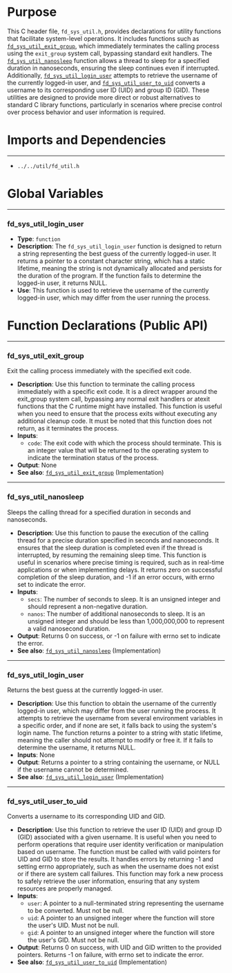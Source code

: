 # Purpose
This C header file, `fd_sys_util.h`, provides declarations for utility functions that facilitate system-level operations. It includes functions such as [`fd_sys_util_exit_group`](#fd_sys_util_exit_group), which immediately terminates the calling process using the `exit_group` system call, bypassing standard exit handlers. The [`fd_sys_util_nanosleep`](#fd_sys_util_nanosleep) function allows a thread to sleep for a specified duration in nanoseconds, ensuring the sleep continues even if interrupted. Additionally, [`fd_sys_util_login_user`](#fd_sys_util_login_user) attempts to retrieve the username of the currently logged-in user, and [`fd_sys_util_user_to_uid`](#fd_sys_util_user_to_uid) converts a username to its corresponding user ID (UID) and group ID (GID). These utilities are designed to provide more direct or robust alternatives to standard C library functions, particularly in scenarios where precise control over process behavior and user information is required.
# Imports and Dependencies

---
- `../../util/fd_util.h`


# Global Variables

---
### fd\_sys\_util\_login\_user
- **Type**: `function`
- **Description**: The `fd_sys_util_login_user` function is designed to return a string representing the best guess of the currently logged-in user. It returns a pointer to a constant character string, which has a static lifetime, meaning the string is not dynamically allocated and persists for the duration of the program. If the function fails to determine the logged-in user, it returns NULL.
- **Use**: This function is used to retrieve the username of the currently logged-in user, which may differ from the user running the process.


# Function Declarations (Public API)

---
### fd\_sys\_util\_exit\_group<!-- {{#callable_declaration:fd_sys_util_exit_group}} -->
Exit the calling process immediately with the specified exit code.
- **Description**: Use this function to terminate the calling process immediately with a specific exit code. It is a direct wrapper around the exit_group system call, bypassing any normal exit handlers or atexit functions that the C runtime might have installed. This function is useful when you need to ensure that the process exits without executing any additional cleanup code. It must be noted that this function does not return, as it terminates the process.
- **Inputs**:
    - `code`: The exit code with which the process should terminate. This is an integer value that will be returned to the operating system to indicate the termination status of the process.
- **Output**: None
- **See also**: [`fd_sys_util_exit_group`](fd_sys_util.c.driver.md#fd_sys_util_exit_group)  (Implementation)


---
### fd\_sys\_util\_nanosleep<!-- {{#callable_declaration:fd_sys_util_nanosleep}} -->
Sleeps the calling thread for a specified duration in seconds and nanoseconds.
- **Description**: Use this function to pause the execution of the calling thread for a precise duration specified in seconds and nanoseconds. It ensures that the sleep duration is completed even if the thread is interrupted, by resuming the remaining sleep time. This function is useful in scenarios where precise timing is required, such as in real-time applications or when implementing delays. It returns zero on successful completion of the sleep duration, and -1 if an error occurs, with errno set to indicate the error.
- **Inputs**:
    - `secs`: The number of seconds to sleep. It is an unsigned integer and should represent a non-negative duration.
    - `nanos`: The number of additional nanoseconds to sleep. It is an unsigned integer and should be less than 1,000,000,000 to represent a valid nanosecond duration.
- **Output**: Returns 0 on success, or -1 on failure with errno set to indicate the error.
- **See also**: [`fd_sys_util_nanosleep`](fd_sys_util.c.driver.md#fd_sys_util_nanosleep)  (Implementation)


---
### fd\_sys\_util\_login\_user<!-- {{#callable_declaration:fd_sys_util_login_user}} -->
Returns the best guess at the currently logged-in user.
- **Description**: Use this function to obtain the username of the currently logged-in user, which may differ from the user running the process. It attempts to retrieve the username from several environment variables in a specific order, and if none are set, it falls back to using the system's login name. The function returns a pointer to a string with static lifetime, meaning the caller should not attempt to modify or free it. If it fails to determine the username, it returns NULL.
- **Inputs**: None
- **Output**: Returns a pointer to a string containing the username, or NULL if the username cannot be determined.
- **See also**: [`fd_sys_util_login_user`](fd_sys_util.c.driver.md#fd_sys_util_login_user)  (Implementation)


---
### fd\_sys\_util\_user\_to\_uid<!-- {{#callable_declaration:fd_sys_util_user_to_uid}} -->
Converts a username to its corresponding UID and GID.
- **Description**: Use this function to retrieve the user ID (UID) and group ID (GID) associated with a given username. It is useful when you need to perform operations that require user identity verification or manipulation based on username. The function must be called with valid pointers for UID and GID to store the results. It handles errors by returning -1 and setting errno appropriately, such as when the username does not exist or if there are system call failures. This function may fork a new process to safely retrieve the user information, ensuring that any system resources are properly managed.
- **Inputs**:
    - `user`: A pointer to a null-terminated string representing the username to be converted. Must not be null.
    - `uid`: A pointer to an unsigned integer where the function will store the user's UID. Must not be null.
    - `gid`: A pointer to an unsigned integer where the function will store the user's GID. Must not be null.
- **Output**: Returns 0 on success, with UID and GID written to the provided pointers. Returns -1 on failure, with errno set to indicate the error.
- **See also**: [`fd_sys_util_user_to_uid`](fd_sys_util.c.driver.md#fd_sys_util_user_to_uid)  (Implementation)


